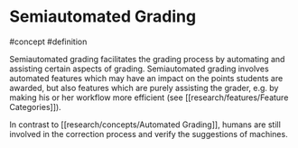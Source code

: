 # Semiautomated Grading
#concept #definition 

Semiautomated grading facilitates the grading process by automating and assisting certain aspects of grading. Semiautomated grading involves automated features which may have an impact on the points students are awarded, but also features which are purely assisting the grader, e.g. by making his or her workflow more efficient (see [[research/features/Feature Categories]]). 

In contrast to [[research/concepts/Automated Grading]], humans are still involved in the correction process and verify the suggestions of machines.
